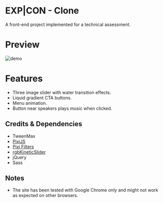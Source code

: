 # EXP|CON - Clone
 A front-end project implemented for a technical assessment.

# Preview
![demo](img/demo.gif)

# Features
- Three image slider with water transition effects.
- Liquid gradient CTA buttons.
- Menu animation.
- Button near speakers plays music when clicked.

## Credits & Dependencies
- TweenMax
- [PixiJS](http://www.pixijs.com/)
- [Pixi Filters](https://github.com/pixijs/pixi-filters)
- [rgbKineticSlider](https://github.com/hmongouachon/rgbKineticSlider)
- jQuery
- Sass

## Notes
- The site has been tested with Google Chrome only and might not work as expected on other browsers. 